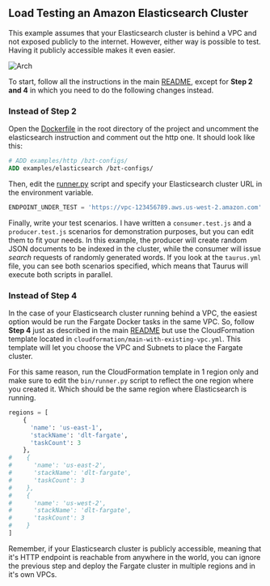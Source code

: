 ## Load Testing an Amazon Elasticsearch Cluster

This example assumes that your Elasticsearch cluster is behind a VPC and not exposed publicly to the internet. However, 
either way is possible to test. Having it publicly accessible makes it even easier. 

![Arch](../../docs/elasticsearch.png)

To start, follow all the instructions 
in the main [README](https://github.com/aws-samples/distributed-load-testing-using-aws-fargate/blob/master/README.md), 
except for **Step 2 and 4** in which you need to do the following changes instead.

### Instead of Step 2
Open the [Dockerfile](https://github.com/aws-samples/distributed-load-testing-using-aws-fargate/blob/master/Dockerfile) 
in the root directory of the project and uncomment the elasticsearch instruction and comment out the http one. It should
look like this: 

```Dockerfile
# ADD examples/http /bzt-configs/
ADD examples/elasticsearch /bzt-configs/
```

Then, edit the [runner.py](https://github.com/aws-samples/distributed-load-testing-using-aws-fargate/blob/master/bin/runner.py) 
script and specify your Elasticsearch cluster URL in the environment variable.

```python
ENDPOINT_UNDER_TEST = 'https://vpc-123456789.aws.us-west-2.amazon.com'
```

Finally, write your test scenarios. I have written a `consumer.test.js` and a `producer.test.js` scenarios for 
demonstration purposes, but you can edit them to fit your needs. In this example, the producer will create random JSON
documents to be indexed in the cluster, while the consumer will issue *search* requests of randomly generated words. 
If you look at the `taurus.yml` file, you can see both scenarios specified, which means that Taurus will execute both 
scripts in parallel.

### Instead of Step 4

In the case of your Elasticsearch cluster running behind a VPC, the easiest option would be run the Fargate Docker tasks 
in the same VPC. So, follow **Step 4** just as described in the main [README](https://github.com/aws-samples/distributed-load-testing-using-aws-fargate/blob/master/README.md) 
but use the CloudFormation template located in `cloudformation/main-with-existing-vpc.yml`. This template will let you
choose the VPC and Subnets to place the Fargate cluster. 

For this same reason, run the CloudFormation template in 1 region only and make sure to edit the `bin/runner.py` script
to reflect the one region where you created it. Which should be the same region where Elasticsearch is running. 

```python
regions = [
    {
      'name': 'us-east-1',
      'stackName': 'dlt-fargate',
      'taskCount': 3
    },
#    {
#      'name': 'us-east-2',
#      'stackName': 'dlt-fargate',
#      'taskCount': 3
#    },
#    {
#      'name': 'us-west-2',
#      'stackName': 'dlt-fargate',
#      'taskCount': 3
#    }
]
```

Remember, if your Elasticsearch cluster is publicly accessible, meaning that it's HTTP endpoint is reachable from anywhere 
in the world, you can ignore the previous step and deploy the Fargate cluster in multiple regions and in it's own VPCs. 